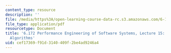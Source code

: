 ```yaml
---
content_type: resource
description: ''
file: /media/https%3A/open-learning-course-data-rc.s3.amazonaws.com/6-172-performance-engineering-of-software-systems-fall-2018/cef17369f91d3140409f2be4ad9246a4_MIT6_172F18_lec15.pdf
file_type: application/pdf
resourcetype: Document
title: '6.172 Performance Engineering of Software Systems, Lecture 15: Cache-Oblivious
  Algorithms'
uid: cef17369-f91d-3140-409f-2be4ad9246a4
---
```

